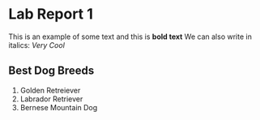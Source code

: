 # Lab Report 1 
This is an example of some text and this is **bold text**
We can also write in italics:  _Very Cool_ 
## Best Dog Breeds
1. Golden Retreiever
2. Labrador Retriever
3. Bernese Mountain Dog
